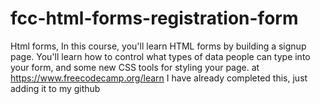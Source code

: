 # fcc-html-forms-registration-form
Html forms, In this course, you'll learn HTML forms by building a signup page. You'll learn how to control what types of data people can type into your form, and some new CSS tools for styling your page.
 at https://www.freecodecamp.org/learn
 I have already completed this, just adding it to my github
